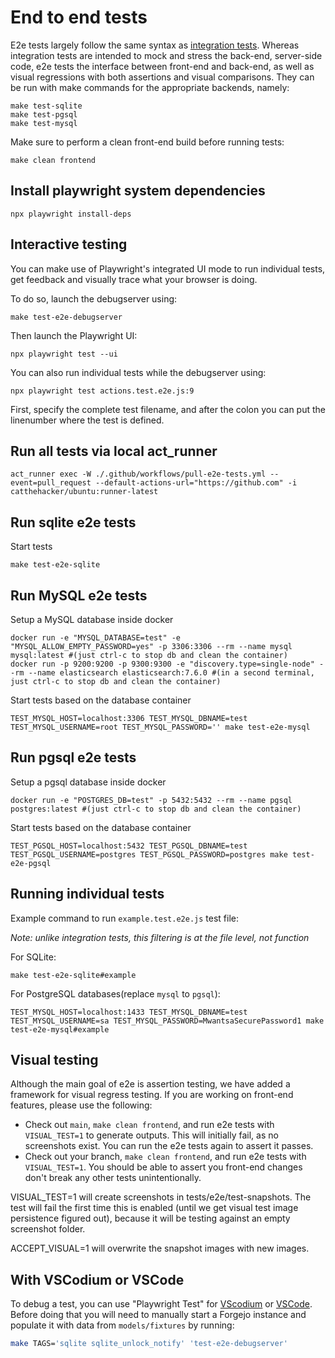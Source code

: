 # End to end tests

E2e tests largely follow the same syntax as [integration tests](../integration).
Whereas integration tests are intended to mock and stress the back-end, server-side code, e2e tests the interface between front-end and back-end, as well as visual regressions with both assertions and visual comparisons.
They can be run with make commands for the appropriate backends, namely:
```shell
make test-sqlite
make test-pgsql
make test-mysql
```

Make sure to perform a clean front-end build before running tests:
```
make clean frontend
```

## Install playwright system dependencies
```
npx playwright install-deps
```

## Interactive testing

You can make use of Playwright's integrated UI mode to run individual tests,
get feedback and visually trace what your browser is doing.

To do so, launch the debugserver using:

```
make test-e2e-debugserver
```

Then launch the Playwright UI:

```
npx playwright test --ui
```

You can also run individual tests while the debugserver using:

```
npx playwright test actions.test.e2e.js:9
```

First, specify the complete test filename,
and after the colon you can put the linenumber where the test is defined.


## Run all tests via local act_runner
```
act_runner exec -W ./.github/workflows/pull-e2e-tests.yml --event=pull_request --default-actions-url="https://github.com" -i catthehacker/ubuntu:runner-latest
```

## Run sqlite e2e tests
Start tests
```
make test-e2e-sqlite
```

## Run MySQL e2e tests
Setup a MySQL database inside docker
```
docker run -e "MYSQL_DATABASE=test" -e "MYSQL_ALLOW_EMPTY_PASSWORD=yes" -p 3306:3306 --rm --name mysql mysql:latest #(just ctrl-c to stop db and clean the container)
docker run -p 9200:9200 -p 9300:9300 -e "discovery.type=single-node" --rm --name elasticsearch elasticsearch:7.6.0 #(in a second terminal, just ctrl-c to stop db and clean the container)
```
Start tests based on the database container
```
TEST_MYSQL_HOST=localhost:3306 TEST_MYSQL_DBNAME=test TEST_MYSQL_USERNAME=root TEST_MYSQL_PASSWORD='' make test-e2e-mysql
```

## Run pgsql e2e tests
Setup a pgsql database inside docker
```
docker run -e "POSTGRES_DB=test" -p 5432:5432 --rm --name pgsql postgres:latest #(just ctrl-c to stop db and clean the container)
```
Start tests based on the database container
```
TEST_PGSQL_HOST=localhost:5432 TEST_PGSQL_DBNAME=test TEST_PGSQL_USERNAME=postgres TEST_PGSQL_PASSWORD=postgres make test-e2e-pgsql
```

## Running individual tests

Example command to run `example.test.e2e.js` test file:

_Note: unlike integration tests, this filtering is at the file level, not function_

For SQLite:

```
make test-e2e-sqlite#example
```

For PostgreSQL databases(replace `mysql` to `pgsql`):

```
TEST_MYSQL_HOST=localhost:1433 TEST_MYSQL_DBNAME=test TEST_MYSQL_USERNAME=sa TEST_MYSQL_PASSWORD=MwantsaSecurePassword1 make test-e2e-mysql#example
```

## Visual testing

Although the main goal of e2e is assertion testing, we have added a framework for visual regress testing. If you are working on front-end features, please use the following:
 - Check out `main`, `make clean frontend`, and run e2e tests with `VISUAL_TEST=1` to generate outputs. This will initially fail, as no screenshots exist. You can run the e2e tests again to assert it passes.
 - Check out your branch, `make clean frontend`, and run e2e tests with `VISUAL_TEST=1`. You should be able to assert you front-end changes don't break any other tests unintentionally.

VISUAL_TEST=1 will create screenshots in tests/e2e/test-snapshots. The test will fail the first time this is enabled (until we get visual test image persistence figured out), because it will be testing against an empty screenshot folder.

ACCEPT_VISUAL=1 will overwrite the snapshot images with new images.

## With VSCodium or VSCode

To debug a test, you can use "Playwright Test" for
[VScodium](https://open-vsx.org/extension/ms-playwright/playwright)
or [VSCode](https://marketplace.visualstudio.com/items?itemName=ms-playwright.playwright).
Before doing that you will need to manually start a Forgejo instance and populate it
with data from `models/fixtures` by running:

```sh
make TAGS='sqlite sqlite_unlock_notify' 'test-e2e-debugserver'
```
